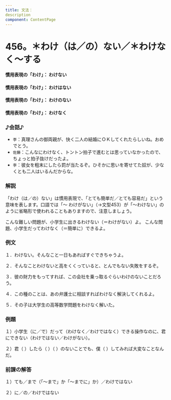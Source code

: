 ```yaml
---
title: 文法：
description
component: ContentPage
---
```



# 456。＊わけ（は／の）ない／＊わけなく～する
#### 慣用表現の「わけ」： わけない
#### 慣用表現の「わけ」： わけはない
#### 慣用表現の「わけ」： わけのない
#### 慣用表現の「わけ」： わけなく
### ♪会話♪
- `李`：真理さんの御両親が、快く二人の結婚にＯＫしてくれたらしいね。おめでとう。
- `佐藤`：こんなにわけなく、トントン拍子で進むとは思っていなかったので、ちょっと拍子抜けだったよ。
- `李`：彼女を粗末にしたら罰が当たるぞ。ひそかに思いを寄せてた奴が、少なくとも二人はいるんだからな。
### 解説
「わけ（は／の）ない」は慣用表現で、「とても簡単だ／とても容易だ」という意味を表します。口語では「～ わけがない」（→文型453）が「～わけない」のように省略形で使われることもありますので、注意しましょう。

こんな難しい問題が、小学生に出きるわけない（＝わけがない）よ。 こんな問題、小学生だってわけなく（＝簡単に）できるよ。
### 例文
１．わけない。そんなこと一日もあればすぐできちゃうよ。

２．そんなことわけないと高をくくっていると、とんでもない失敗をするぞ。

３．彼の財力をもってすれば、この会社を乗っ取るぐらいわけのないことだろう。

４．この種のことは、あの弁護士に相談すればわけなく解決してくれるよ。

５．その子は大学生の高等数学問題をわけなく解いた。
### 例題
１）小学生（に／で）だって（わけなく／わけではなく）できる操作なのに、君にできない（わけではない／わけがない）。

２）君（ ）したら（ ）（ ）のないことでも、僕（ ）してみれば大変なことなんだ。
### 前課の解答
１）ても／まで（「～まで」か「～までに」か）／わけではない

２）に／の／わけではない
